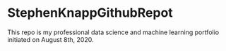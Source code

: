 # StephenKnappGithubRepot

This repo is my professional data science and machine learning portfolio initiated on August 8th, 2020.
